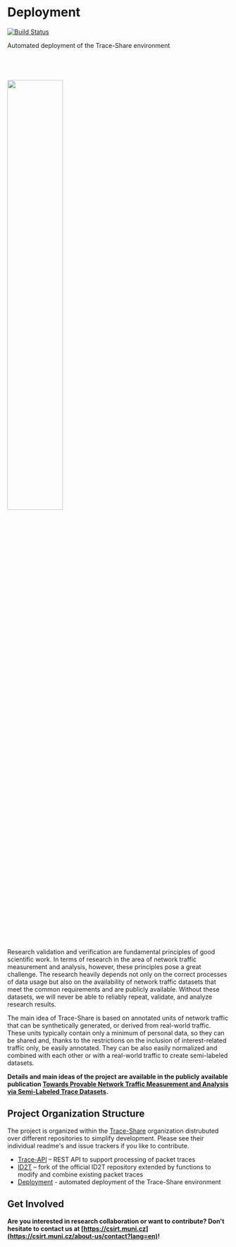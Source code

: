 # Deployment

[![Build Status](https://travis-ci.org/Trace-Share/Deployment.svg?branch=master)](https://travis-ci.org/Trace-Share/Deployment)

Automated deployment of the Trace-Share environment

<br>



# <img src="https://is.muni.cz/www/325314/logo.png" width="50%"/>

Research validation and verification are fundamental principles of good scientific work. In terms of research in the area of network traffic measurement and analysis, however, these principles pose a great challenge. The research heavily depends not only on the correct processes of data usage but also on the availability of network traffic datasets that meet the common requirements and are publicly available. Without these datasets, we will never be able to reliably repeat, validate, and analyze research results.

The main idea of Trace-Share is based on annotated units of network traffic that can be synthetically generated, or derived from real-world traffic. These units typically contain only a minimum of personal data, so they can be shared and, thanks to the restrictions on the inclusion of interest-related traffic only, be easily annotated. They can be also easily normalized and combined with each other or with a real-world traffic to create semi-labeled datasets.

**Details and main ideas of the project are available in the publicly available publication [Towards Provable Network Traffic Measurement and Analysis via Semi-Labeled Trace Datasets](https://doi.org/10.23919/TMA.2018.8506498).**


## Project Organization Structure

The project is organized within the [Trace-Share](https://github.com/Trace-Share) organization distrubuted over different repositories to simplify development. Please see their individual readme's and issue trackers if you like to contribute.

- [Trace-API](https://github.com/Trace-Share/Trace-API) – REST API to support processing of packet traces
- [ID2T](https://github.com/Trace-Share/ID2T) – fork of the official ID2T repository extended by functions to modify and combine existing packet traces
- [Deployment](https://github.com/Trace-Share/Deployment) - automated deployment of the Trace-Share environment


## Get Involved

**Are you interested in research collaboration or want to contribute? Don't hesitate to contact us at [https://csirt.muni.cz](https://csirt.muni.cz/about-us/contact?lang=en)!**

